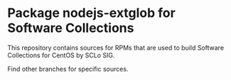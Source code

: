 # Package nodejs-extglob for Software Collections

This repository contains sources for RPMs that are used
to build Software Collections for CentOS by SCLo SIG.

Find other branches for specific sources.
